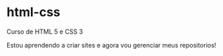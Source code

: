 # html-css
 Curso de HTML 5 e CSS 3

 Estou aprendendo a criar sites e agora vou gerenciar meus repositorios!
